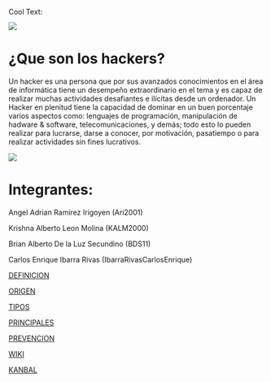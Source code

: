 <a href="http://es.cooltext.com" target="_top"><img src="https://cooltext.com/images/ct_pixel.gif" width="80" height="15" alt="Cool Text: Generador de Logotipos y Gráficos." border="0" /></a>

![](https://images.cooltext.com/5136737.png)
   
# ¿Que son los hackers?

Un hacker es una persona que por sus avanzados conocimientos en el área de informática tiene un desempeño extraordinario en el tema y es capaz de realizar muchas actividades desafiantes e ilícitas desde un ordenador. Un Hacker en plenitud tiene la capacidad de dominar en un buen porcentaje varios aspectos como: lenguajes de programación, manipulación de hadware & software, telecomunicaciones, y demás; todo esto lo pueden realizar para lucrarse, darse a conocer, por motivación, pasatiempo o para realizar actividades sin fines lucrativos.

![](https://cdn.tn.com.ar/sites/default/files/styles/1366x765/public/2017/10/27/hacker.jpg)

# Integrantes:

Angel Adrian Ramirez Irigoyen (Ari2001)

Krishna Alberto Leon Molina (KALM2000)

Brian Alberto De la Luz Secundino (BDS11)

Carlos Enrique Ibarra Rivas (IbarraRivasCarlosEnrique)



[DEFINICION](https://kalm2000.github.io/Mesa-5/DEFINICION)

[ORIGEN](https://kalm2000.github.io/Mesa-5/ORIGEN)

[TIPOS](https://kalm2000.github.io/Mesa-5/TIPOS)

[PRINCIPALES](https://kalm2000.github.io/Mesa-5/PRINCIPALES)

[PREVENCION](https://kalm2000.github.io/Mesa-5/PREVENCION)

[WIKI](https://github.com/KALM2000/Mesa-5/wiki/Hackers)

[KANBAL](https://github.com/KALM2000/Mesa-5/projects/1)

